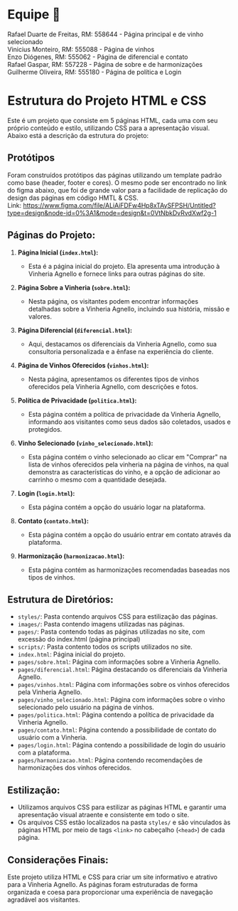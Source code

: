 # Equipe 🌝
Rafael Duarte de Freitas, RM: 558644 - Página principal e de vinho selecionado <br>
Vinicius Monteiro, RM: 555088 - Página de vinhos <br>
Enzo Diógenes, RM: 555062 - Página de diferencial e contato <br>
Rafael Gaspar, RM: 557228 - Página de sobre e de harmonizações <br>
Guilherme Oliveira, RM: 555180 - Página de política e Login<br>

# Estrutura do Projeto HTML e CSS

Este é um projeto que consiste em 5 páginas HTML, cada uma com seu próprio conteúdo e estilo, utilizando CSS para a apresentação visual. Abaixo está a descrição da estrutura do projeto:

## Protótipos

Foram construídos protótipos das páginas utilizando um template padrão como base (header, footer e cores). O mesmo pode ser encontrado no link do figma abaixo, que foi de grande valor para a facilidade de replicação do design das páginas em código HMTL & CSS. <br>
Link: https://www.figma.com/file/ALiAiFDFw4Hp8xTAySFPSH/Untitled?type=design&node-id=0%3A1&mode=design&t=0VtNbkDvRvdXwf2g-1

## Páginas do Projeto:

1. **Página Inicial (`index.html`):**
   - Esta é a página inicial do projeto. Ela apresenta uma introdução à Vinheria Agnello e fornece links para outras páginas do site.
   
2. **Página Sobre a Vinheria (`sobre.html`):**
   - Nesta página, os visitantes podem encontrar informações detalhadas sobre a Vinheria Agnello, incluindo sua história, missão e valores.
   
3. **Página Diferencial (`diferencial.html`):**
   - Aqui, destacamos os diferenciais da Vinheria Agnello, como sua consultoria personalizada e a ênfase na experiência do cliente.

4. **Página de Vinhos Oferecidos (`vinhos.html`):**
   - Nesta página, apresentamos os diferentes tipos de vinhos oferecidos pela Vinheria Agnello, com descrições e fotos.

5. **Política de Privacidade (`politica.html`):**
   - Esta página contém a política de privacidade da Vinheria Agnello, informando aos visitantes como seus dados são coletados, usados e protegidos.

6. **Vinho Selecionado (`vinho_selecionado.html`):**
   - Esta página contém o vinho selecionado ao clicar em "Comprar" na lista de vinhos oferecidos pela vinheria na página de vinhos, na qual demonstra as características do vinho, e a opção de adicionar ao carrinho o mesmo com a quantidade desejada.
  
7. **Login (`login.html`):**
   - Esta página contém a opção do usuário logar na plataforma.

8. **Contato (`contato.html`):**
   - Esta página contém a opção do usuário entrar em contato através da plataforma.

9. **Harmonização (`harmonizacao.html`):**
   - Esta página contém as harmonizações recomendadas baseadas nos tipos de vinhos.

## Estrutura de Diretórios:

- `styles/`: Pasta contendo arquivos CSS para estilização das páginas.
- `images/`: Pasta contendo imagens utilizadas nas páginas.
- `pages/`: Pasta contendo todas as páginas utilizadas no site, com excessão do index.html (página principal)
- `scripts/`: Pasta contento todos os scripts utilizados no site.
- `index.html`: Página inicial do projeto.
- `pages/sobre.html`: Página com informações sobre a Vinheria Agnello.
- `pages/diferencial.html`: Página destacando os diferenciais da Vinheria Agnello.
- `pages/vinhos.html`: Página com informações sobre os vinhos oferecidos pela Vinheria Agnello.
- `pages/vinho_selecionado.html`: Página com informações sobre o vinho selecionado pelo usuário na página de vinhos.
- `pages/politica.html`: Página contendo a política de privacidade da Vinheria Agnello.
- `pages/contato.html`: Página contendo a possibilidade de contato do usuário com a Vinheria.
- `pages/login.html`: Página contendo a possibilidade de login do usuário com a plataforma.
- `pages/harmonizacao.html`: Página contendo recomendações de harmonizações dos vinhos oferecidos.

## Estilização:

- Utilizamos arquivos CSS para estilizar as páginas HTML e garantir uma apresentação visual atraente e consistente em todo o site.
- Os arquivos CSS estão localizados na pasta `styles/` e são vinculados às páginas HTML por meio de tags `<link>` no cabeçalho (`<head>`) de cada página.

## Considerações Finais:

Este projeto utiliza HTML e CSS para criar um site informativo e atrativo para a Vinheria Agnello. As páginas foram estruturadas de forma organizada e coesa para proporcionar uma experiência de navegação agradável aos visitantes.





